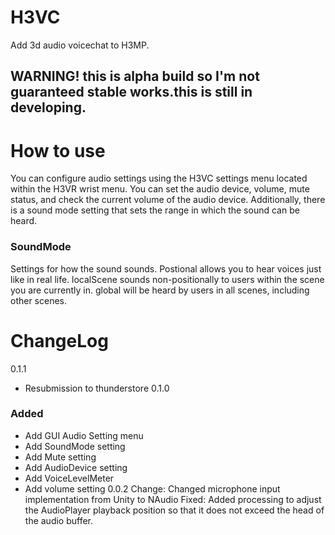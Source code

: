 # H3VC
Add 3d audio voicechat to H3MP.
## WARNING! this is alpha build so I'm not guaranteed stable works.this is still in developing.
# How to use
You can configure audio settings using the H3VC settings menu located within the H3VR wrist menu.
You can set the audio device, volume, mute status, and check the current volume of the audio device.
Additionally, there is a sound mode setting that sets the range in which the sound can be heard.
### SoundMode
Settings for how the sound sounds. Postional allows you to hear voices just like in real life.
localScene sounds non-positionally to users within the scene you are currently in.
global will be heard by users in all scenes, including other scenes.

# ChangeLog
0.1.1
 - Resubmission to thunderstore
0.1.0
### Added
 - Add GUI Audio Setting menu
 - Add SoundMode setting
 - Add Mute setting
 - Add AudioDevice setting
 - Add VoiceLevelMeter
 - Add volume setting
0.0.2 
Change: Changed microphone input implementation from Unity to NAudio
Fixed: Added processing to adjust the AudioPlayer playback position so that it does not exceed the head of the audio buffer.